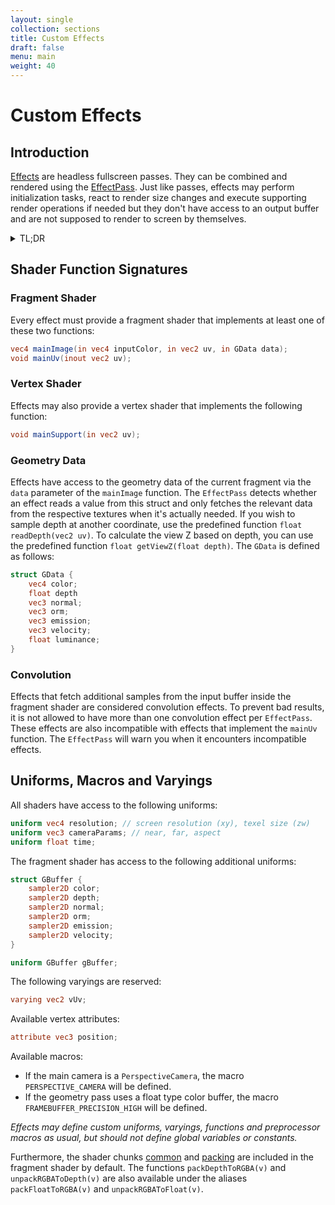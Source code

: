```yaml
---
layout: single
collection: sections
title: Custom Effects
draft: false
menu: main
weight: 40
---
```


# Custom Effects

## Introduction

[Effects]() are headless fullscreen passes. They can be combined and rendered using the [EffectPass](). Just like passes, effects may perform initialization tasks, react to render size changes and execute supporting render operations if needed but they don't have access to an output buffer and are not supposed to render to screen by themselves.

<details><summary>TL;DR</summary>
<p>

__shader.frag__

```glsl
uniform vec3 weights;

vec4 mainImage(const in vec4 inputColor, const in vec2 uv, const in GData gData) {

	return vec4(inputColor.rgb * weights, inputColor.a);

}
```

__CustomEffect.js__

```js
import { Uniform, Vector3 } from "three";
import { Effect } from "postprocessing";

// Tip: Use a bundler plugin like esbuild-plugin-glsl to import shaders as text.
import fragmentShader from "./shader.frag";

export class CustomEffect extends Effect {

	constructor() {

		super("CustomEffect");

		this.fragmentShader = fragmentShader;

		const uniforms = this.input.uniforms;
		uniforms.set("weights", new Uniform(new Vector3()));

	}

}

```

</p>
</details>

## Shader Function Signatures

### Fragment Shader

Every effect must provide a fragment shader that implements at least one of these two functions:

```glsl
vec4 mainImage(in vec4 inputColor, in vec2 uv, in GData data);
void mainUv(inout vec2 uv);
```

### Vertex Shader

Effects may also provide a vertex shader that implements the following function:

```glsl
void mainSupport(in vec2 uv);
```

### Geometry Data

Effects have access to the geometry data of the current fragment via the `data` parameter of the `mainImage` function. The `EffectPass` detects whether an effect reads a value from this struct and only fetches the relevant data from the respective textures when it's actually needed. If you wish to sample depth at another coordinate, use the predefined function `float readDepth(vec2 uv)`. To calculate the view Z based on depth, you can use the predefined function `float getViewZ(float depth)`. The `GData` is defined as follows:

```glsl
struct GData {
	vec4 color;
	float depth
	vec3 normal;
	vec3 orm;
	vec3 emission;
	vec3 velocity;
	float luminance;
}
```

### Convolution

Effects that fetch additional samples from the input buffer inside the fragment shader are considered convolution effects. To prevent bad results, it is not allowed to have more than one convolution effect per `EffectPass`. These effects are also incompatible with effects that implement the `mainUv` function. The `EffectPass` will warn you when it encounters incompatible effects.

## Uniforms, Macros and Varyings

All shaders have access to the following uniforms:

```glsl
uniform vec4 resolution; // screen resolution (xy), texel size (zw)
uniform vec3 cameraParams; // near, far, aspect
uniform float time;
```

The fragment shader has access to the following additional uniforms:

```glsl
struct GBuffer {
	sampler2D color;
	sampler2D depth;
	sampler2D normal;
	sampler2D orm;
	sampler2D emission;
	sampler2D velocity;
}

uniform GBuffer gBuffer;
```

The following varyings are reserved:

```glsl
varying vec2 vUv;
```

Available vertex attributes:

```glsl
attribute vec3 position;
```

Available macros:

- If the main camera is a `PerspectiveCamera`, the macro `PERSPECTIVE_CAMERA` will be defined.
- If the geometry pass uses a float type color buffer, the macro `FRAMEBUFFER_PRECISION_HIGH` will be defined.

_Effects may define custom uniforms, varyings, functions and preprocessor macros as usual, but should not define global variables or constants._

Furthermore, the shader chunks [common](https://github.com/mrdoob/three.js/blob/dev/src/renderers/shaders/ShaderChunk/common.glsl.js)
and [packing](https://github.com/mrdoob/three.js/blob/dev/src/renderers/shaders/ShaderChunk/packing.glsl.js) are included in the fragment shader by default. The functions `packDepthToRGBA(v)` and `unpackRGBAToDepth(v)` are also available under the aliases `packFloatToRGBA(v)` and `unpackRGBAToFloat(v)`.
